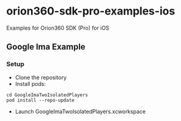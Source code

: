 # orion360-sdk-pro-examples-ios
Examples for Orion360 SDK (Pro) for iOS

## Google Ima Example

### Setup

- Clone the repository
- Install pods:
```
cd GoogleImaTwoIsolatedPlayers
pod install --repo-update
```
- Launch GoogleImaTwoIsolatedPlayers.xcworkspace
